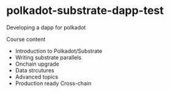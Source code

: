 # polkadot-substrate-dapp-test

Developing a dapp for polkadot


 Course content
 
 - Introduction to Polkadot/Substrate
 - Writing substrate parallels
 - Onchain upgrade
 - Data strcutures
 - Advanced topics
 - Production ready Cross-chain 


